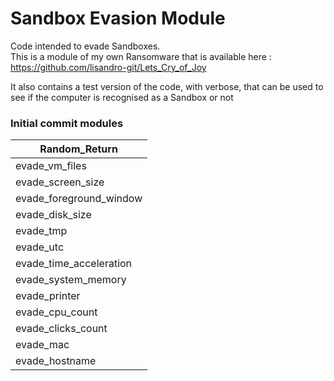 <h1>Sandbox Evasion Module</h1>

Code intended to evade Sandboxes. </br>
This is a module of my own Ransomware that is available here :
https://github.com/lisandro-git/Lets_Cry_of_Joy </br>

It also contains a test version of the code, with verbose, that can be used to see if the computer is recognised as a Sandbox or not

<h3>Initial commit modules</h3>

|Random_Return|
|-------------|
|evade_vm_files|
|evade_screen_size|
|evade_foreground_window|
|evade_disk_size|
|evade_tmp|
|evade_utc|
|evade_time_acceleration|
|evade_system_memory|
|evade_printer|
|evade_cpu_count|
|evade_clicks_count|
|evade_mac|
|evade_hostname|
